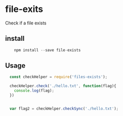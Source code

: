 # file-exits
Check if a file exists

## install
```javascript
    npm install --save file-exists

```

## Usage
```javascript
  const checkHelper = require('files-exists');

  checkHelper.check('./hello.txt', function(flag){
  	console.log(flag);
  })


  var flag2 = checkHelper.checkSync('./hello.txt');

```